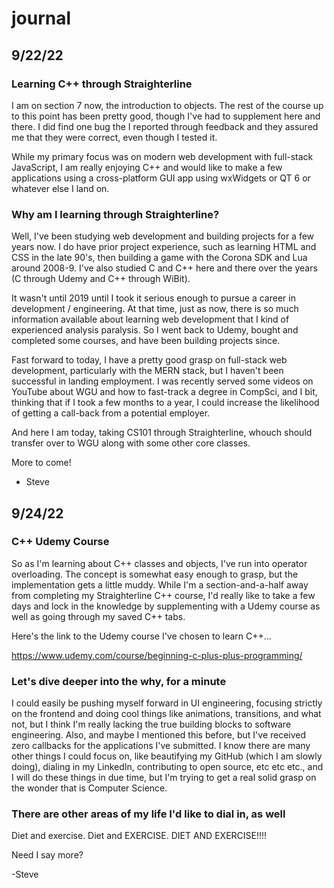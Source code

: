 # journal

## 9/22/22

### Learning C++ through Straighterline

I am on section 7 now, the introduction to objects.  The rest of the course up to this point has been pretty good, though I've had to supplement here and there.  I did find one bug the I reported through feedback and they assured me that they were correct, even though I tested it.

While my primary focus was on modern web development with full-stack JavaScript, I am really enjoying C++ and would like to make a few applications using a cross-platform GUI app using wxWidgets or QT 6 or whatever else I land on.

### Why am I learning through Straighterline?

Well, I've been studying web development and building projects for a few years now.  I do have prior project experience, such as learning HTML and CSS in the late 90's, then building a game with the Corona SDK and Lua around 2008-9.  I've also studied C and C++ here and there over the years (C through Udemy and C++ through WiBit).

It wasn't until 2019 until I took it serious enough to pursue a career in development / engineering.  At that time, just as now, there is so much information available about learning web development that I kind of experienced analysis paralysis.  So I went back to Udemy, bought and completed some courses, and have been building projects since.

Fast forward to today, I have a pretty good grasp on full-stack web development, particularly with the MERN stack, but I haven't been successful in landing employment.  I was recently served some videos on YouTube about WGU and how to fast-track a degree in CompSci, and I bit, thinking that if I took a few months to a year, I could increase the likelihood of getting a call-back from a potential employer.

And here I am today, taking CS101 through Straighterline, whouch should transfer over to WGU along with some other core classes.

More to come!

- Steve


## 9/24/22

### C++ Udemy Course

So as I'm learning about C++ classes and objects, I've run into operator overloading.  The concept is somewhat easy enough to grasp, but the implementation gets a little muddy.  While I'm a section-and-a-half away from completing my Straighterline C++ course, I'd really like to take a few days and lock in the knowledge by supplementing with a Udemy course as well as going through my saved C++ tabs.

Here's the link to the Udemy course I've chosen to learn C++...

https://www.udemy.com/course/beginning-c-plus-plus-programming/

### Let's dive deeper into the why, for a minute

I could easily be pushing myself forward in UI engineering, focusing strictly on the frontend and doing cool things like animations, transitions, and what not, but I think I'm really lacking the true building blocks to software engineering.  Also, and maybe I mentioned this before, but I've received zero callbacks for the applications I've submitted.  I know there are many other things I could focus on, like beautifying my GitHub (which I am slowly doing), dialing in my LinkedIn, contributing to open source, etc etc etc., and I will do these things in due time, but I'm trying to get a real solid grasp on the wonder that is Computer Science.

### There are other areas of my life I'd like to dial in, as well

Diet and exercise.  Diet and EXERCISE.  DIET AND EXERCISE!!!!

Need I say more?

-Steve
